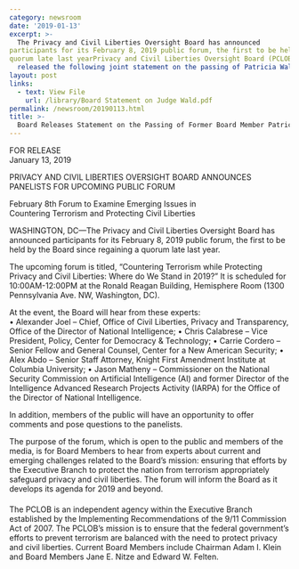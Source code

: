 ```yaml
---
category: newsroom
date: '2019-01-13'
excerpt: >-
  The Privacy and Civil Liberties Oversight Board has announced
participants for its February 8, 2019 public forum, the first to be held by the Board since regaining a
quorum late last yearPrivacy and Civil Liberties Oversight Board (PCLOB) Chairman Adam Klein and Board Members Edward Felten and Jane Nitze have 
  released the following joint statement on the passing of Patricia Wald, who served as a Board Member from 2012-2017:
layout: post
links:
  - text: View File
    url: /library/Board Statement on Judge Wald.pdf
permalink: /newsroom/20190113.html
title: >-
  Board Releases Statement on the Passing of Former Board Member Patricia Wald.
---
```

FOR RELEASE  
January 13, 2019

PRIVACY AND CIVIL LIBERTIES OVERSIGHT BOARD ANNOUNCES PANELISTS FOR UPCOMING PUBLIC FORUM
  
February 8th Forum to Examine Emerging Issues in  
Countering Terrorism and Protecting Civil Liberties  
  
WASHINGTON, DC—The Privacy and Civil Liberties Oversight Board has announced
participants for its February 8, 2019 public forum, the first to be held by the Board since regaining a
quorum late last year.   
  
The upcoming forum is titled, “Countering Terrorism while Protecting Privacy and Civil 
Liberties: Where do We Stand in 2019?”  It is scheduled for 10:00AM-12:00PM at the Ronald
Reagan Building, Hemisphere Room (1300 Pennsylvania Ave. NW, Washington, DC). 
  
At the event, the Board will hear from these experts:  
• Alexander Joel – Chief, Office of Civil Liberties, Privacy and Transparency, Office of the
Director of National Intelligence; 
• Chris Calabrese – Vice President, Policy, Center for Democracy & Technology; 
• Carrie Cordero – Senior Fellow and General Counsel, Center for a New American Security; 
• Alex Abdo – Senior Staff Attorney, Knight First Amendment Institute at Columbia University; 
• Jason Matheny – Commissioner on the National Security Commission on Artificial Intelligence
(AI) and former Director of the Intelligence Advanced Research Projects Activity (IARPA) for the
Office of the Director of National Intelligence. 
  
In addition, members of the public will have an opportunity to offer comments and pose
questions to the panelists. 
  
The purpose of the forum, which is open to the public and members of the media, is for Board
Members to hear from experts about current and emerging challenges related to the Board’s mission: 
ensuring that efforts by the Executive Branch to protect the nation from terrorism appropriately
safeguard privacy and civil liberties.  The forum will inform the Board as it develops its agenda for 2019
and beyond. 
####
  
The PCLOB is an independent agency within the Executive Branch established by the Implementing
Recommendations of the 9/11 Commission Act of 2007.  The PCLOB’s mission is to ensure that the federal
government’s efforts to prevent terrorism are balanced with the need to protect privacy and civil liberties.  Current
Board Members include Chairman Adam I. Klein and Board Members Jane E. Nitze and Edward W. Felten. 
  

